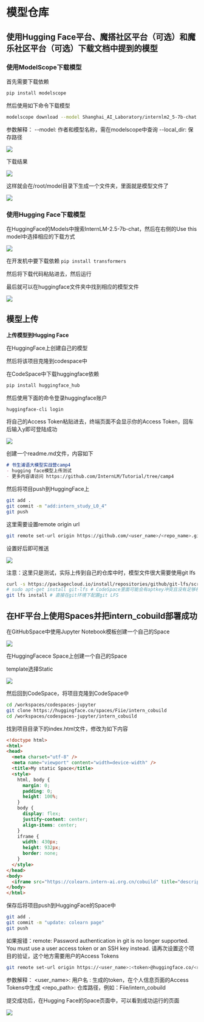 # 模型仓库

## 使用Hugging Face平台、魔搭社区平台（可选）和魔乐社区平台（可选）下载文档中提到的模型

### 使用ModelScope下载模型

首先需要下载依赖

```bash
pip install modelscope
```

然后使用如下命令下载模型

```bash
modelscope download --model Shanghai_AI_Laboratory/internlm2_5-7b-chat --local_dir /root/model
```

参数解释：
--model: 作者和模型名称，需在modelscope中查询
--local_dir: 保存路径

![](./img/1.png)

下载结果

![](./img/2.png)

这样就会在/root/model目录下生成一个文件夹，里面就是模型文件了

![](./img/3.png)

### 使用Hugging Face下载模型

在HuggingFace的Models中搜索InternLM-2.5-7b-chat，然后在右侧的Use this model中选择相应的下载方式

![](./img/8.png)

在开发机中要下载依赖 `pip install transformers`

然后将下载代码粘贴进去，然后运行

最后就可以在huggingface文件夹中找到相应的模型文件

![](./img/7.png)

## 模型上传

**上传模型到Hugging Face**

在HuggingFace上创建自己的模型

然后将该项目克隆到codespace中

在CodeSpace中下载huggingface依赖

```bash
pip install huggingface_hub
```

然后使用下面的命令登录huggingface账户

```bash
huggingface-cli login
```

将自己的Access Token粘贴进去，终端页面不会显示你的Access Token，回车后输入y即可登陆成功

![](./img/10.png)

创建一个readme.md文件，内容如下

```md
# 书生浦语大模型实战营camp4
- hugging face模型上传测试
- 更多内容请访问 https://github.com/InternLM/Tutorial/tree/camp4
```

然后将项目push到HuggingFace上

```bash
git add .
git commit -m "add:intern_study_L0_4"
git push
```

这里需要设置remote origin url

```bash
git remote set-url origin https://github.com/<user_name>/<repo_name>.git
```

设置好后即可推送

![](./img/9.png)

注意：这里只是测试，实际上传到自己的仓库中时，模型文件很大需要使用git lfs

```bash
curl -s https://packagecloud.io/install/repositories/github/git-lfs/script.deb.sh | sudo bash
# sudo apt-get install git-lfs # CodeSpace里面可能会有aptkey冲突且没有足够权限
git lfs install # 直接在git环境下配置git LFS
```

## 在HF平台上使用Spaces并把intern_cobuild部署成功

在GitHubSpace中使用Jupyter Notebook模板创建一个自己的Space

![](./img/4.png)

在HuggingFacece Space上创建一个自己的Space

template选择Static

![](./img/5.png)

然后回到CodeSpace，将项目克隆到CodeSpace中

```bash
cd /workspaces/codespaces-jupyter
git clone https://huggingface.co/spaces/Fiie/intern_cobuild
cd /workspaces/codespaces-jupyter/intern_cobuild
```

找到项目目录下的index.html文件，修改为如下内容

```html
<!doctype html>
<html>
<head>
  <meta charset="utf-8" />
  <meta name="viewport" content="width=device-width" />
  <title>My static Space</title>
  <style>
    html, body {
      margin: 0;
      padding: 0;
      height: 100%;
    }
    body {
      display: flex;
      justify-content: center;
      align-items: center;
    }
    iframe {
      width: 430px;
      height: 932px;
      border: none;
    }
  </style>
</head>
<body>
  <iframe src="https://colearn.intern-ai.org.cn/cobuild" title="description"></iframe>
</body>
</html>
```

保存后将项目push到HuggingFace的Space中

```bash
git add .
git commit -m "update: colearn page"
git push
```

如果报错：remote: Password authentication in git is no longer supported. You must use a user access token or an SSH key instead.
请再次设置这个项目的验证，这个地方需要用户的Access Tokens

```bash
git remote set-url origin https://<user_name>:<token>@huggingface.co/<repo_path>
```

参数解释：
<user_name>: 用户名
<token>: 生成的token，在个人信息页面的Access Tokens中生成
<repo_path>: 仓库路径，例如：Fiie/intern_cobuild

提交成功后，在Hugging Face的Space页面中，可以看到成功运行的页面

![](./img/6.png)
